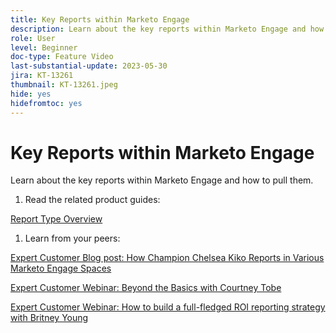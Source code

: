 ```yaml
---
title: Key Reports within Marketo Engage
description: Learn about the key reports within Marketo Engage and how to pull them.
role: User
level: Beginner
doc-type: Feature Video
last-substantial-update: 2023-05-30
jira: KT-13261
thumbnail: KT-13261.jpeg
hide: yes
hidefromtoc: yes
---
```


# Key Reports within Marketo Engage

Learn about the key reports within Marketo Engage and how to pull them.

1. Read the related product guides:

[Report Type Overview](https://experienceleague.adobe.com/docs/marketo/using/product-docs/reporting/basic-reporting/report-types/report-type-overview.html?lang=en)

1. Learn from your peers:

[Expert Customer Blog post: How Champion Chelsea Kiko Reports in Various Marketo Engage Spaces](https://nation.marketo.com/t5/product-blogs/how-marketo-champion-chelsea-kiko-reports-in-various-marketo/ba-p/242627) 

[Expert Customer Webinar: Beyond the Basics with Courtney Tobe](https://nation.marketo.com/t5/product-blogs/on-demand-webinar-beyond-the-basics-marketo-reporting/ba-p/302116)

[Expert Customer Webinar: How to build a full-fledged ROI reporting strategy with Britney Young](https://nation.marketo.com/t5/product-blogs/on-demand-webinar-rounding-out-your-reporting-how-to-build-a/ba-p/319082)
